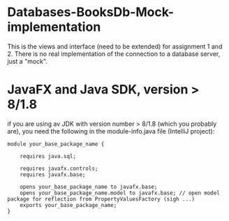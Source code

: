 # Databases-BooksDb-Mock-implementation
This is the views and interface (need to be extended) for assignment 1 and 2. There is no real implementation of the connection to a database server, just a "mock".

# JavaFX and Java SDK, version > 8/1.8
if you are using av JDK with version number > 8/1.8 (which you probably are), you need the following in the module-info.java file (IntelliJ project):

```
module your_base_package_name {
    
    requires java.sql;

    requires javafx.controls;
    requires javafx.base;

    opens your_base_package_name to javafx.base;
    opens your_base_package_name.model to javafx.base; // open model package for reflection from PropertyValuesFactory (sigh ...)
    exports your_base_package_name;
}
```
